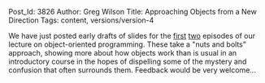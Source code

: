 Post_Id: 3826
Author: Greg Wilson
Title: Approaching Objects from a New Direction
Tags: content, versions/version-4

<p>We have just posted early drafts of slides for the <a href="/4_0/oop/intro.html">first</a> <a href="/4_0/oop/basics.html">two</a> episodes of our lecture on object-oriented programming. These take a "nuts and bolts" approach, showing more about how objects work than is usual in an introductory course in the hopes of dispelling some of the mystery and confusion that often surrounds them. Feedback would be very welcome...</p>

